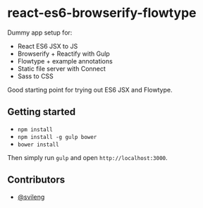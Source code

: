# react-es6-browserify-flowtype
Dummy app setup for:

- React ES6 JSX to JS
- Browserify + Reactify with Gulp
- Flowtype + example annotations
- Static file server with Connect
- Sass to CSS

Good starting point for trying out ES6 JSX and Flowtype.

## Getting started
- `npm install`
- `npm install -g gulp bower`
- `bower install`

Then simply run `gulp` and open `http://localhost:3000`.

## Contributors
- [@svileng](http://twitter.com/svileng)
